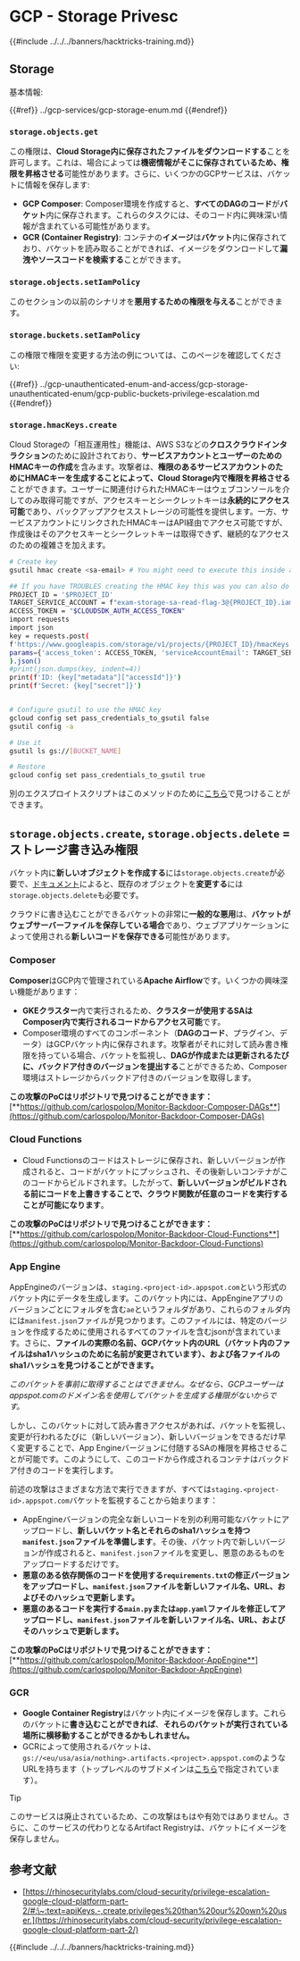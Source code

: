 # GCP - Storage Privesc

{{#include ../../../banners/hacktricks-training.md}}

## Storage

基本情報:

{{#ref}}
../gcp-services/gcp-storage-enum.md
{{#endref}}

### `storage.objects.get`

この権限は、**Cloud Storage内に保存されたファイルをダウンロードする**ことを許可します。これは、場合によっては**機密情報がそこに保存されているため、権限を昇格させる**可能性があります。さらに、いくつかのGCPサービスは、バケットに情報を保存します:

- **GCP Composer**: Composer環境を作成すると、**すべてのDAGのコード**が**バケット**内に保存されます。これらのタスクには、そのコード内に興味深い情報が含まれている可能性があります。
- **GCR (Container Registry)**: コンテナの**イメージ**は**バケット**内に保存されており、バケットを読み取ることができれば、イメージをダウンロードして**漏洩やソースコードを検索する**ことができます。

### `storage.objects.setIamPolicy`

このセクションの以前のシナリオを**悪用するための権限を与える**ことができます。

### **`storage.buckets.setIamPolicy`**

この権限で権限を変更する方法の例については、このページを確認してください:

{{#ref}}
../gcp-unauthenticated-enum-and-access/gcp-storage-unauthenticated-enum/gcp-public-buckets-privilege-escalation.md
{{#endref}}

### `storage.hmacKeys.create`

Cloud Storageの「相互運用性」機能は、AWS S3などの**クロスクラウドインタラクション**のために設計されており、**サービスアカウントとユーザーのためのHMACキーの作成**を含みます。攻撃者は、**権限のあるサービスアカウントのためにHMACキーを生成することによって、Cloud Storage内で権限を昇格させる**ことができます。ユーザーに関連付けられたHMACキーはウェブコンソールを介してのみ取得可能ですが、アクセスキーとシークレットキーは**永続的にアクセス可能**であり、バックアップアクセスストレージの可能性を提供します。一方、サービスアカウントにリンクされたHMACキーはAPI経由でアクセス可能ですが、作成後はそのアクセスキーとシークレットキーは取得できず、継続的なアクセスのための複雑さを加えます。
```bash
# Create key
gsutil hmac create <sa-email> # You might need to execute this inside a VM instance

## If you have TROUBLES creating the HMAC key this was you can also do it contacting the API directly:
PROJECT_ID = '$PROJECT_ID'
TARGET_SERVICE_ACCOUNT = f"exam-storage-sa-read-flag-3@{PROJECT_ID}.iam.gserviceaccount.com"
ACCESS_TOKEN = "$CLOUDSDK_AUTH_ACCESS_TOKEN"
import requests
import json
key = requests.post(
f'https://www.googleapis.com/storage/v1/projects/{PROJECT_ID}/hmacKeys',
params={'access_token': ACCESS_TOKEN, 'serviceAccountEmail': TARGET_SERVICE_ACCOUNT}
).json()
#print(json.dumps(key, indent=4))
print(f'ID: {key["metadata"]["accessId"]}')
print(f'Secret: {key["secret"]}')


# Configure gsutil to use the HMAC key
gcloud config set pass_credentials_to_gsutil false
gsutil config -a

# Use it
gsutil ls gs://[BUCKET_NAME]

# Restore
gcloud config set pass_credentials_to_gsutil true
```
別のエクスプロイトスクリプトはこのメソッドのために[こちら](https://github.com/RhinoSecurityLabs/GCP-IAM-Privilege-Escalation/blob/master/ExploitScripts/storage.hmacKeys.create.py)で見つけることができます。

## `storage.objects.create`, `storage.objects.delete` = ストレージ書き込み権限

バケット内に**新しいオブジェクトを作成する**には`storage.objects.create`が必要で、[ドキュメント](https://cloud.google.com/storage/docs/access-control/iam-permissions#object_permissions)によると、既存のオブジェクトを**変更する**には`storage.objects.delete`も必要です。

クラウドに書き込むことができるバケットの非常に**一般的な悪用**は、**バケットがウェブサーバーファイルを保存している場合**であり、ウェブアプリケーションによって使用される**新しいコードを保存できる**可能性があります。

### Composer

**Composer**はGCP内で管理されている**Apache Airflow**です。いくつかの興味深い機能があります：

- **GKEクラスター**内で実行されるため、**クラスターが使用するSAはComposer内で実行されるコードからアクセス可能**です。
- Composer環境のすべてのコンポーネント（**DAGのコード**、プラグイン、データ）はGCPバケット内に保存されます。攻撃者がそれに対して読み書き権限を持っている場合、バケットを監視し、**DAGが作成または更新されるたびに、バックドア付きのバージョンを提出する**ことができるため、Composer環境はストレージからバックドア付きのバージョンを取得します。

**この攻撃のPoCはリポジトリで見つけることができます：** [**https://github.com/carlospolop/Monitor-Backdoor-Composer-DAGs**](https://github.com/carlospolop/Monitor-Backdoor-Composer-DAGs)

### Cloud Functions

- Cloud Functionsのコードはストレージに保存され、新しいバージョンが作成されると、コードがバケットにプッシュされ、その後新しいコンテナがこのコードからビルドされます。したがって、**新しいバージョンがビルドされる前にコードを上書きすることで、クラウド関数が任意のコードを実行することが可能になります**。

**この攻撃のPoCはリポジトリで見つけることができます：** [**https://github.com/carlospolop/Monitor-Backdoor-Cloud-Functions**](https://github.com/carlospolop/Monitor-Backdoor-Cloud-Functions)

### App Engine

AppEngineのバージョンは、`staging.<project-id>.appspot.com`という形式のバケット内にデータを生成します。このバケット内には、AppEngineアプリのバージョンごとにフォルダを含む`ae`というフォルダがあり、これらのフォルダ内には`manifest.json`ファイルが見つかります。このファイルには、特定のバージョンを作成するために使用されるすべてのファイルを含むjsonが含まれています。さらに、**ファイルの実際の名前、GCPバケット内のURL（バケット内のファイルはsha1ハッシュのために名前が変更されています）、および各ファイルのsha1ハッシュを見つけることができます。**

_このバケットを事前に取得することはできません。なぜなら、GCPユーザーはappspot.comのドメイン名を使用してバケットを生成する権限がないからです。_

しかし、このバケットに対して読み書きアクセスがあれば、バケットを監視し、変更が行われるたびに（新しいバージョン）、新しいバージョンをできるだけ早く変更することで、App Engineバージョンに付随するSAの権限を昇格させることが可能です。このようにして、このコードから作成されるコンテナはバックドア付きのコードを実行します。

前述の攻撃はさまざまな方法で実行できますが、すべては`staging.<project-id>.appspot.com`バケットを監視することから始まります：

- AppEngineバージョンの完全な新しいコードを別の利用可能なバケットにアップロードし、**新しいバケット名とそれらのsha1ハッシュを持つ`manifest.json`ファイルを準備します**。その後、バケット内で新しいバージョンが作成されると、`manifest.json`ファイルを変更し、悪意のあるものをアップロードするだけです。
- **悪意のある依存関係のコードを使用する`requirements.txt`の修正バージョンをアップロードし、`manifest.json`ファイルを新しいファイル名、URL、およびそのハッシュで更新します。**
- **悪意のあるコードを実行する`main.py`または`app.yaml`ファイルを修正してアップロードし、`manifest.json`ファイルを新しいファイル名、URL、およびそのハッシュで更新します。**

**この攻撃のPoCはリポジトリで見つけることができます：** [**https://github.com/carlospolop/Monitor-Backdoor-AppEngine**](https://github.com/carlospolop/Monitor-Backdoor-AppEngine)

### GCR

- **Google Container Registry**はバケット内にイメージを保存します。これらのバケットに**書き込むことができれば**、**それらのバケットが実行されている場所に横移動することができるかもしれません。**
- GCRによって使用されるバケットは、`gs://<eu/usa/asia/nothing>.artifacts.<project>.appspot.com`のようなURLを持ちます（トップレベルのサブドメインは[こちら](https://cloud.google.com/container-registry/docs/pushing-and-pulling)で指定されています）。

> [!TIP]
> このサービスは廃止されているため、この攻撃はもはや有効ではありません。さらに、このサービスの代わりとなるArtifact Registryは、バケットにイメージを保存しません。

## **参考文献**

- [https://rhinosecuritylabs.com/cloud-security/privilege-escalation-google-cloud-platform-part-2/#:\~:text=apiKeys.-,create,privileges%20than%20our%20own%20user.](https://rhinosecuritylabs.com/cloud-security/privilege-escalation-google-cloud-platform-part-2/)

{{#include ../../../banners/hacktricks-training.md}}
